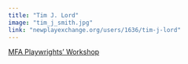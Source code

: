 ```yaml
---
title: "Tim J. Lord"
image: "tim_j_smith.jpg"
link: "newplayexchange.org/users/1636/tim-j-lord"
---
```


[MFA Playwrights’ Workshop](/programs/mfa-playwrights-workshop)